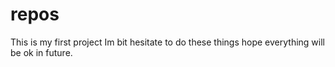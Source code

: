 # repos
This is my first project 
Im bit hesitate to do these things
hope everything will be ok in future.